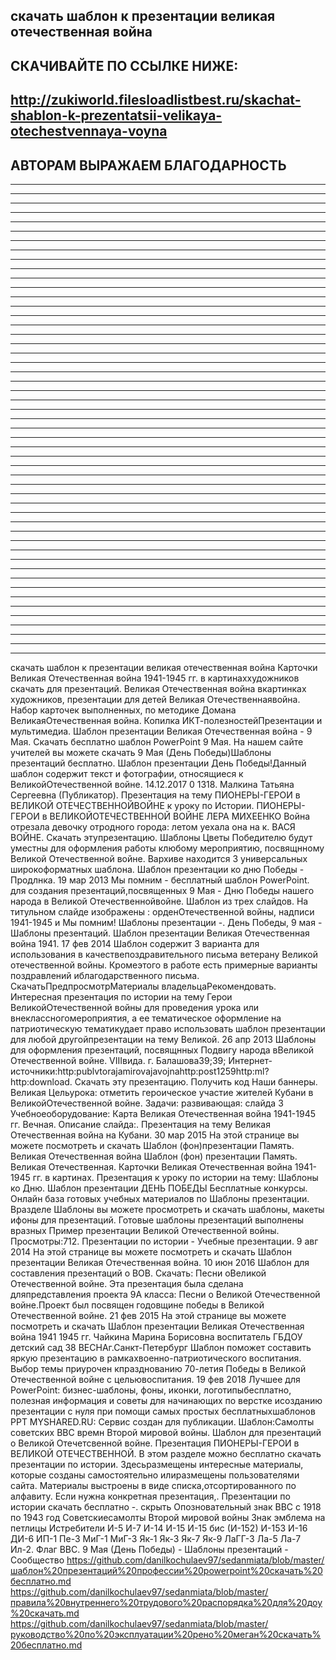 скачать шаблон к презентации великая отечественная война
--------------------------------------------------
СКАЧИВАЙТЕ ПО ССЫЛКЕ НИЖЕ:
--------------------------------------------------
http://zukiworld.filesloadlistbest.ru/skachat-shablon-k-prezentatsii-velikaya-otechestvennaya-voyna
--------------------------------------------------
АВТОРАМ ВЫРАЖАЕМ БЛАГОДАРНОСТЬ
--------------------------------------------------
--------------------------------------------------
--------------------------------------------------
--------------------------------------------------
--------------------------------------------------
--------------------------------------------------
--------------------------------------------------
--------------------------------------------------
--------------------------------------------------
--------------------------------------------------
--------------------------------------------------
--------------------------------------------------
--------------------------------------------------
--------------------------------------------------
--------------------------------------------------
--------------------------------------------------
--------------------------------------------------
--------------------------------------------------
--------------------------------------------------
--------------------------------------------------
--------------------------------------------------
--------------------------------------------------
--------------------------------------------------
--------------------------------------------------
--------------------------------------------------
--------------------------------------------------
--------------------------------------------------
--------------------------------------------------
--------------------------------------------------
--------------------------------------------------
--------------------------------------------------
--------------------------------------------------
--------------------------------------------------
--------------------------------------------------
--------------------------------------------------
--------------------------------------------------
--------------------------------------------------
--------------------------------------------------
--------------------------------------------------
--------------------------------------------------
--------------------------------------------------
--------------------------------------------------
--------------------------------------------------
--------------------------------------------------
--------------------------------------------------
--------------------------------------------------
--------------------------------------------------
--------------------------------------------------
--------------------------------------------------
--------------------------------------------------
--------------------------------------------------
--------------------------------------------------
скачать шаблон к презентации великая отечественная война Карточки Великая Отечественная война 1941-1945 гг. в картинаххудожников скачать для презентаций. Великая Отечественная война вкартинках художников, презентации для детей Великая Отечественнаявойна. Набор карточек выполненных, по методике Домана ВеликаяОтечественная война. Копилка ИКТ-полезностейПрезентации и мультимедиа. Шаблон презентации Великая Отечественная война - 9 Мая. Скачать бесплатно шаблон PowerPoint 9 Мая. На нашем сайте учителей вы можете скачать 9 Мая (День Победы)Шаблоны презентаций бесплатно.  Шаблон презентации День Победы!Данный шаблон содержит текст и фотографии, относящиеся к ВеликойОтечественной войне. 14.12.2017 0 1318. Малкина Татьяна Сергеевна (Публикатор). Презентация на тему ПИОНЕРЫ-ГЕРОИ в ВЕЛИКОЙ ОТЕЧЕСТВЕННОЙВОЙНЕ к уроку по Истории.  ПИОНЕРЫ- ГЕРОИ в ВЕЛИКОЙОТЕЧЕСТВЕННОЙ ВОЙНЕ ЛЕРА МИХЕЕНКО Война отрезала девочку отродного города: летом уехала она на к. ВАСЯ  ВОЙНЕ. Скачать этупрезентацию. Шаблоны Цветы Победителю будут уместны для оформления работы клюбому мероприятию, посвящнному Великой Отечественной войне. Вархиве находится 3 универсальных широкоформатных шаблона. Шаблон презентации ко дню Победы - Продлнка. 19 мар 2013  Мы помним - бесплатный шаблон PowerPoint. для создания презентаций,посвященных 9 Мая - Дню Победы нашего народа в Великой Отечественнойвойне. Шаблон из трех слайдов. На титульном слайде изображены : орденОтечественной войны, надписи 1941-1945 и Мы помним!
Шаблоны презентации -. День Победы, 9 мая - Шаблоны презентаций. Шаблон презентации Великая Отечественная война 1941. 17 фев 2014  Шаблон содержит 3 варианта для использования в качествепоздравительного письма ветерану Великой отечественной войны. Кромеэтого в работе есть примерные варианты поздравлений иблагодарственного письма. СкачатьПредпросмотрМатериалы владельцаРекомендовать. Интересная презентация по истории на тему Герои ВеликойОтечественной войны для проведения урока или внеклассногомероприятия, а ее тематическое оформление на патриотическую тематикудает право использовать шаблон презентации для любой другойпрезентации на тему Великой. 26 апр 2013  Шаблоны для оформления презентаций, посвящнных Подвигу народа вВеликой Отечественной войне.  VIIIвида. г. Балашова39;39; Интернет-источники:http:publvtorajamirovajavojnahttp:post1259http:ml?http:download. Скачать эту презентацию. Получить код Наши баннеры. Великая  Цельурока: отметить героическое участие жителей Кубани в ВеликойОтечественной войне. Задачи: развивающая:  слайда 3 Учебноеоборудование: Карта Великая Отечественная война 1941-1945 гг. Вечная. Описание слайда:. Презентация на тему Великая Отечественная война на Кубани. 30 мар 2015  На этой странице вы можете посмотреть и скачать Шаблон (фон)презентации Память. Великая Отечественная война
Шаблон (фон) презентации Память. Великая Отечественная. Карточки Великая Отечественная война 1941-1945 гг. в картинах. Презентация к уроку по истории на тему: Шаблоны ко Дню. Шаблон презентации ДЕНЬ ПОБЕДЫ Бесплатные конкурсы. Онлайн база готовых учебных материалов по Шаблоны презентации.  Вразделе Шаблоны вы можете просмотреть и скачать шаблоны, макеты ифоны для презентаций. Готовые шаблоны презентаций выполнены вразных  Пример презентации Великой Отечественной войны. Просмотры:712. Презентации по истории - Учебные презентации. 9 авг 2014  На этой странице вы можете посмотреть и скачать Шаблон презентации Великая Отечественная война. 10 июн 2016  Шаблон для составления презентаций о ВОВ.  Скачать:  Песни оВеликой Отечественной войне. Эта презентация была сделана дляпредставления проекта 9А класса: Песни о Великой Отечественной войне.Проект был посвящен годовщине победы в Великой Отечественной войне. 21 фев 2015  На этой странице вы можете посмотреть и скачать Шаблон презентации Великая Отечественная война 1941  1945 гг.
Чайкина Марина Борисовна воспитатель ГБДОУ детский сад 38 ВЕСНАг.Санкт-Петербург Шаблон поможет составить яркую презентацию в рамкахвоенно-патриотического воспитания. Выбор темы приурочен кпразднованию 70-летия Победы в Великой Отечественной войне с цельювоспитания. 19 фев 2018  Лучшее для PowerPoint: бизнес-шаблоны, фоны, иконки, логотипыбесплатно, полезная информация и советы для начинающих по верстке исозданию презентации с нуля при помощи самых простых бесплатныхшаблонов PPT  MYSHARED.RU: Сервис создан для публикации. Шаблон:Самолты советских ВВС времн Второй мировой войны. Шаблон для презентаций о Великой Отечетсвенной войне. Презентация ПИОНЕРЫ-ГЕРОИ в ВЕЛИКОЙ ОТЕЧЕСТВЕННОЙ. В этом разделе можно бесплатно скачать презентации по истории. Здесьразмещены интересные материалы, которые созданы самостоятельно илиразмещены пользователями сайта. Материалы выстроены в виде списка,отсортированного по алфавиту. Если нужна конкретная презентация,. Презентации по истории скачать бесплатно -. скрыть   Опозновательный знак ВВС с 1918 по 1943 год Советскиесамолты Второй мировой войны  Знак  эмблема на петлицы Истребители  И-5  И-7  И-14  И-15  И-15 бис (И-152)  И-153  И-16  ДИ-6 ИП-1  Пе-3  МиГ-1  МиГ-3  Як-1  Як-3  Як-7  Як-9  ЛаГГ-3  Ла-5  Ла-7  Ил-2. Флаг ВВС. 9 Мая (День Победы) - Шаблоны презентаций - Сообщество
https://github.com/danilkochulaev97/sedanmiata/blob/master/шаблон%20презентаций%20профессии%20powerpoint%20скачать%20бесплатно.md
https://github.com/danilkochulaev97/sedanmiata/blob/master/правила%20внутреннего%20трудового%20распорядка%20для%20доу%20скачать.md
https://github.com/danilkochulaev97/sedanmiata/blob/master/руководство%20по%20эксплуатации%20рено%20меган%20скачать%20бесплатно.md
